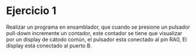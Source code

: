 <h1>Ejercicio 1</h1>
<p>Realizar un programa en ensamblador, que cuando se presione un pulsador pull-down incremente un contador, este contador se tiene que visualizar por un display de cátodo común, 
  el pulsador esta conectado al pin RA0, 
  El display está conectado al puerto B.</p>

